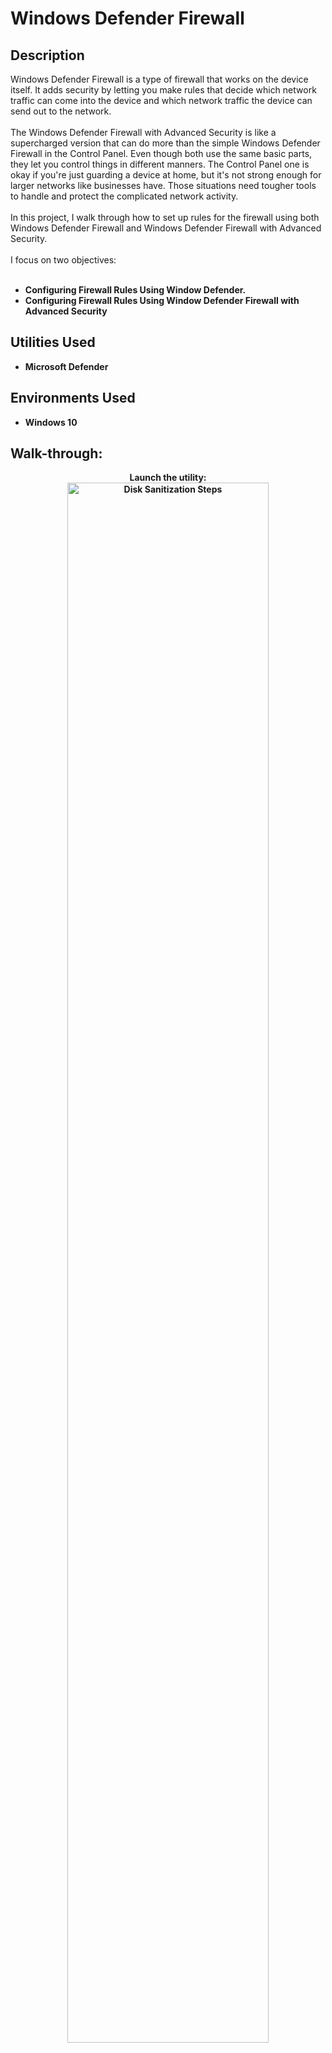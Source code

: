 <h1>Windows Defender Firewall</h1>



<h2>Description</h2>
Windows Defender Firewall is a type of firewall that works on the device itself. It adds security by letting you make rules that decide which network traffic can come into the device and which network traffic the device can send out to the network.
<br/>
<br/>
The Windows Defender Firewall with Advanced Security is like a supercharged version that can do more than the simple Windows Defender Firewall in the Control Panel. Even though both use the same basic parts, they let you control things in different manners. The Control Panel one is okay if you're just guarding a device at home, but it's not strong enough for larger networks like businesses have. Those situations need tougher tools to handle and protect the complicated network activity.
<br/>
<br/>
In this project, I walk through how to set up rules for the firewall using both Windows Defender Firewall and Windows Defender Firewall with Advanced Security.
<br/> 
<br/>
I focus on two objectives:
<br/>
<br/>

- <b> Configuring Firewall Rules Using Window Defender. <b/>
- <b> Configuring Firewall Rules Using Window Defender Firewall with Advanced Security<b/>
  

<h2>Utilities Used</h2>

- <b>Microsoft Defender</b>

<h2>Environments Used </h2>

- <b>Windows 10</b> 

<h2>Walk-through:</h2>

<p align="center">
Launch the utility: <br/>
<img src="https://i.imgur.com/62TgaWL.png" height="80%" width="80%" alt="Disk Sanitization Steps"/>
<br />
<br />

</p>

<!--
 ```diff
- text in red
+ text in green
! text in orange
# text in gray
@@ text in purple (and bold)@@
```
--!>

